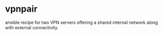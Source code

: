 vpnpair
=======

ansible recipe for two VPN servers offering a shared internal network along with external connectivity.

